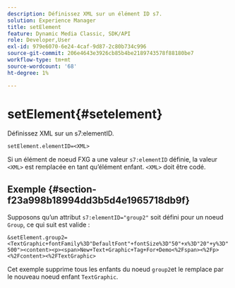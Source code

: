 ```yaml
---
description: Définissez XML sur un élément ID s7.
solution: Experience Manager
title: setElement
feature: Dynamic Media Classic, SDK/API
role: Developer,User
exl-id: 979e6070-6e24-4caf-9d87-2c80b734c996
source-git-commit: 206e4643e3926cb85b4be2189743578f88180be7
workflow-type: tm+mt
source-wordcount: '68'
ht-degree: 1%

---
```


# setElement{#setelement}

Définissez XML sur un s7:elementID.

`setElement.elementID=<XML>`

Si un élément de noeud FXG a une valeur `s7:elementID` définie, la valeur `<XML>` est remplacée en tant qu’élément enfant. `<XML>` doit être codé.

## Exemple {#section-f23a998b18994dd3b5d4e1965718db9f}

Supposons qu’un attribut `s7:elementID="group2"` soit défini pour un noeud `Group`, ce qui suit est valide :

`&setElement.group2=<TextGraphic+fontFamily%3D"DefaultFont"+fontSize%3D"50"+x%3D"20"+y%3D"500"><content><p><span>New+Text+Graphic+Tag+For+Demo<%2Fspan><%2Fp><%2Fcontent><%2FTextGraphic>`

Cet exemple supprime tous les enfants du noeud `group2`et le remplace par le nouveau noeud enfant `TextGraphic`.
